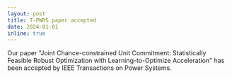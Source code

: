 ```yaml
---
layout: post
title: T-PWRS paper accepted
date: 2024-01-01
inline: true
---
```

Our paper "Joint Chance-constrained Unit Commitment: Statistically Feasible Robust Optimization with Learning-to-Optimize Acceleration" has been accepted by IEEE Transactions on Power Systems.
